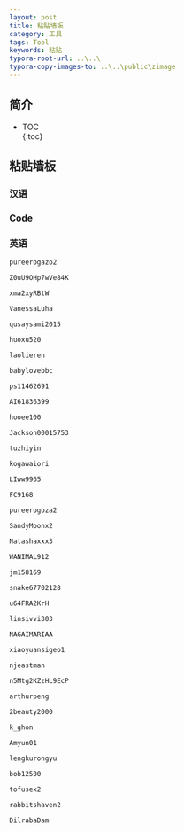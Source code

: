```yaml
---                                       
layout: post                              
title: 粘贴墙板               
category: 工具                            
tags: Tool                                
keywords: 粘贴                        
typora-root-url: ..\..\                   
typora-copy-images-to: ..\..\public\zimage
---                                       
```


## 简介                                   
 * TOC                                    
 {:toc}                                   

## 粘贴墙板                       

### 汉语

### Code

### 英语

```
pureerogazo2
```


```
Z0uU9OHp7wVe84K
```


```
xma2xyRBtW
```


```
VanessaLuha
```


```
qusaysami2015
```


```
huoxu520
```


```
laolieren
```


```
babylovebbc
```


```
ps11462691
```


```
AI61836399
```


```
hooee100
```


```
Jackson00015753
```


```
tuzhiyin
```


```
kogawaiori
```


```
LIww9965
```


```
FC9168
```


```
pureerogoza2
```


```
SandyMoonx2
```


```
Natashaxxx3
```


```
WANIMAL912
```


```
jm158169
```


```
snake67702128
```


```
u64FRA2KrH
```


```
linsivvi303
```


```
NAGAIMARIAA
```


```
xiaoyuansigeo1
```


```
njeastman
```


```
n5Mtg2KZzHL9EcP
```


```
arthurpeng
```

```
2beauty2000
```


```
k_ghon
```


```
Amyun01
```


```
lengkurongyu
```


```
bob12500
```


```
tofusex2
```


```
rabbitshaven2
```


```
DilrabaDam
```

